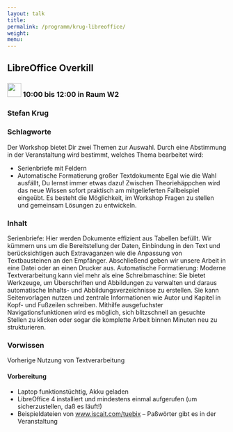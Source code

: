 ```yaml
---
layout: talk
title:
permalink: /programm/krug-libreoffice/
weight: 
menu:
---
```

## LibreOffice&nbsp;Overkill

### <img height = "32" src="../../images/workshop.svg"> 10:00 bis 12:00 in Raum W2

### Stefan&nbsp;Krug

### Schlagworte

Der Workshop bietet Dir zwei Themen zur Auswahl. Durch eine Abstimmung in der Veranstaltung wird bestimmt, welches Thema bearbeitet wird:
- Serienbriefe mit Feldern
- Automatische Formatierung großer Textdokumente
Egal wie die Wahl ausfällt, Du lernst immer etwas dazu! Zwischen Theoriehäppchen wird das neue Wissen sofort praktisch am mitgelieferten Fallbeispiel eingeübt. Es besteht die Möglichkeit, im Workshop Fragen zu stellen und gemeinsam Lösungen zu entwickeln.

### Inhalt

Serienbriefe: Hier werden Dokumente effizient aus Tabellen befüllt. Wir kümmern uns um die Bereitstellung der Daten, Einbindung in den Text und berücksichtigen auch Extravaganzen wie die Anpassung von Textbausteinen an den Empfänger. Abschließend geben wir unsere Arbeit in eine Datei oder an einen Drucker aus.
Automatische Formatierung: Moderne Textverarbeitung kann viel mehr als eine Schreibmaschine: Sie bietet Werkzeuge, um Überschriften und Abbildungen zu verwalten und daraus automatische Inhalts- und Abbildungsverzeichnisse zu erstellen. Sie kann Seitenvorlagen nutzen und zentrale Informationen wie Autor und Kapitel in Kopf- und Fußzeilen schreiben. Mithilfe ausgefuchster Navigationsfunktionen wird es möglich, sich blitzschnell an gesuchte Stellen zu klicken oder sogar die komplette Arbeit binnen Minuten neu zu strukturieren.

### Vorwissen

Vorherige Nutzung von Textverarbeitung

#### Vorbereitung

- Laptop funktionstüchtig, Akku geladen
- LibreOffice 4 installiert und mindestens einmal aufgerufen (um sicherzustellen, daß es läuft!)
- Beispieldateien von www.iscait.com/tuebix – Paßwörter gibt es in der Veranstaltung

